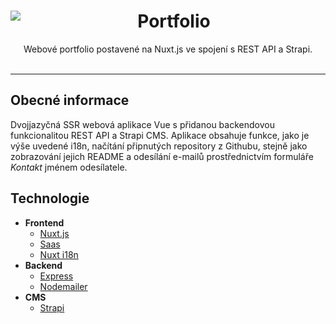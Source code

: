 <center>
<img align="left" src="https://i.imgur.com/KBzZRUh.png">
<h1>Portfolio</h1>
Webové portfolio postavené na Nuxt.js ve spojení s REST API a Strapi.
</center>
</br>

---

## Obecné informace

Dvojjazyčná SSR webová aplikace Vue s přidanou backendovou funkcionalitou REST API a Strapi CMS.
Aplikace obsahuje funkce, jako je výše uvedené i18n, načítání připnutých repository z Githubu, stejně jako zobrazování jejich README a odesílání e-mailů prostřednictvím formuláře _Kontakt_ jménem odesílatele.

## Technologie

- **Frontend**
  - [Nuxt.js](https://nuxtjs.org/)
  - [Saas](https://sass-lang.com/)
  - [Nuxt i18n](https://i18n.nuxtjs.org/)
- **Backend**
  - [Express](https://expressjs.com/)
  - [Nodemailer](https://nodemailer.com/)
- **CMS**
  - [Strapi](https://strapi.io/)
